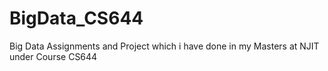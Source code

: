 # BigData_CS644

Big Data Assignments and Project which i have done in my Masters at NJIT under Course CS644
